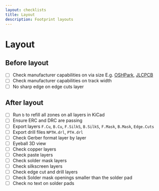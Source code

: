```yaml
---
layout: checklists
title: Layout
description: Footprint layouts
---
```


# Layout

## Before layout

- [ ] Check manufacturer capabilities on via size E.g. [OSHPark](https://docs.oshpark.com/submitting-orders/drill-specs/), [JLCPCB](https://jlcpcb.com/capabilities/Capabilities)
- [ ] Check manufacturer capabilities on track width
- [ ] No sharp edge on edge cuts layer

## After layout

- [ ] Run `b` to refill all zones on all layers in KiCad
- [ ] Ensure ERC and DRC are passing
- [ ] Export layers `F.Cu`, `B.Cu`, `F.SilkS`, `B.SilkS`, `F.Mask`, `B.Mask`, `Edge.Cuts`
- [ ] Export drill files `NPTH.drl`, `PTH.drl`
- [ ] Check Gerber format layer by layer
- [ ] Eyeball 3D view
- [ ] Check copper layers
- [ ] Check paste layers
- [ ] Check solder mask layers
- [ ] Check silkscreen layers
- [ ] Check edge cut and drill layers
- [ ] Check Solder mask openings smaller than the solder pad
- [ ] Check no text on solder pads
